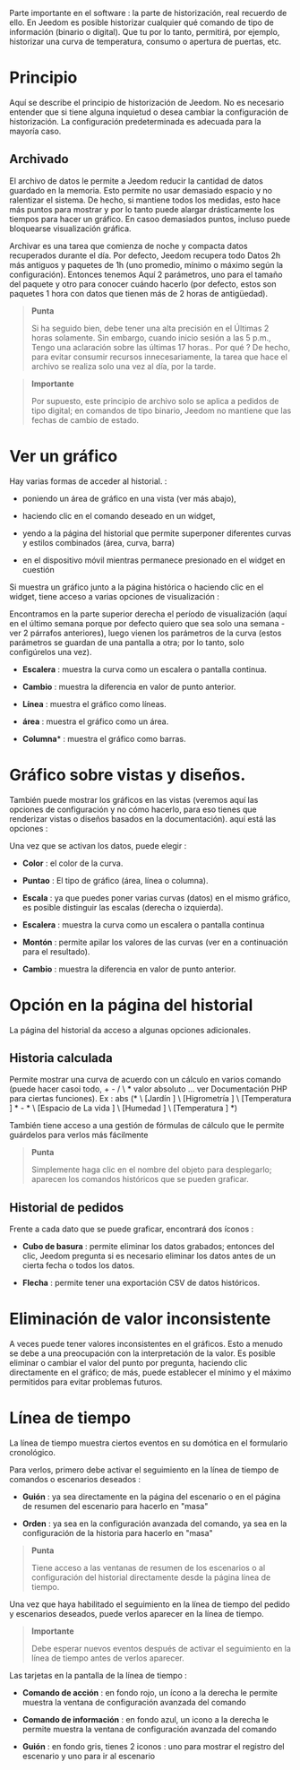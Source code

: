 Parte importante en el software : la parte de historización, real
recuerdo de ello. En Jeedom es posible historizar cualquier
qué comando de tipo de información (binario o digital). Que tu
por lo tanto, permitirá, por ejemplo, historizar una curva de temperatura,
consumo o apertura de puertas, etc.

Principio 
========

Aquí se describe el principio de historización de Jeedom. No es
necesario entender que si tiene alguna inquietud
o desea cambiar la configuración de
historización. La configuración predeterminada es adecuada para la mayoría
caso.

Archivado 
---------

El archivo de datos le permite a Jeedom reducir la cantidad de datos
guardado en la memoria. Esto permite no usar demasiado espacio y
no ralentizar el sistema. De hecho, si mantiene todos los
medidas, esto hace más puntos para mostrar y por lo tanto puede
alargar drásticamente los tiempos para hacer un gráfico. En casoo
demasiados puntos, incluso puede bloquearse
visualización gráfica.

Archivar es una tarea que comienza de noche y compacta
datos recuperados durante el día. Por defecto, Jeedom recupera todo
Datos 2h más antiguos y paquetes de 1h (uno
promedio, mínimo o máximo según la configuración). Entonces tenemos
Aquí 2 parámetros, uno para el tamaño del paquete y otro para conocer
cuándo hacerlo (por defecto, estos son paquetes
1 hora con datos que tienen más de 2 horas de antigüedad).

> **Punta**
>
> Si ha seguido bien, debe tener una alta precisión en el
> Últimas 2 horas solamente. Sin embargo, cuando inicio sesión a las 5 p.m.,
> Tengo una aclaración sobre las últimas 17 horas.. Por qué ? De hecho,
> para evitar consumir recursos innecesariamente, la tarea que hace
> el archivo se realiza solo una vez al día, por la tarde.

> **Importante**
>
> Por supuesto, este principio de archivo solo se aplica a pedidos de
> tipo digital; en comandos de tipo binario, Jeedom no mantiene
> que las fechas de cambio de estado.

Ver un gráfico 
========================

Hay varias formas de acceder al historial. :

-   poniendo un área de gráfico en una vista (ver más abajo),

-   haciendo clic en el comando deseado en un widget,

-   yendo a la página del historial que permite superponer
    diferentes curvas y estilos combinados (área, curva, barra)

-   en el dispositivo móvil mientras permanece presionado en el widget en cuestión

Si muestra un gráfico junto a la página histórica o haciendo clic en
el widget, tiene acceso a varias opciones de visualización :

Encontramos en la parte superior derecha el período de visualización (aquí en el último
semana porque por defecto quiero que sea solo una semana - ver
2 párrafos anteriores), luego vienen los parámetros de la curva
(estos parámetros se guardan de una pantalla a otra; por lo tanto,
solo configúrelos una vez).

-   **Escalera** : muestra la curva como un
    escalera o pantalla continua.

-   **Cambio** : muestra la diferencia en valor de
    punto anterior.

-   **Línea** : muestra el gráfico como líneas.

-   **área** : muestra el gráfico como un área.

-   **Columna**\* : muestra el gráfico como barras.

Gráfico sobre vistas y diseños. 
=====================================

También puede mostrar los gráficos en las vistas (veremos aquí
las opciones de configuración y no cómo hacerlo, para eso tienes que
renderizar vistas o diseños basados en la documentación). aquí está
las opciones :

Una vez que se activan los datos, puede elegir :

-   **Color** : el color de la curva.

-   **Puntao** : El tipo de gráfico (área, línea o columna).

-   **Escala** : ya que puedes poner varias curvas (datos)
    en el mismo gráfico, es posible distinguir las escalas
    (derecha o izquierda).

-   **Escalera** : muestra la curva como un
    escalera o pantalla continua

-   **Montón** : permite apilar los valores de las curvas (ver en
    a continuación para el resultado).

-   **Cambio** : muestra la diferencia en valor de
    punto anterior.

Opción en la página del historial 
===============================

La página del historial da acceso a algunas opciones adicionales.

Historia calculada 
------------------

Permite mostrar una curva de acuerdo con un cálculo en varios
comando (puede hacer casoi todo, + - / \ * valor absoluto ... ver
Documentación PHP para ciertas funciones). Ex :
abs (* \ [Jardín \] \ [Higrometría \] \ [Temperatura \] * - * \ [Espacio de
La vida \] \ [Humedad \] \ [Temperatura \] *)

También tiene acceso a una gestión de fórmulas de cálculo que le permite
guárdelos para verlos más fácilmente

> **Punta**
>
> Simplemente haga clic en el nombre del objeto para desplegarlo;
> aparecen los comandos históricos que se pueden graficar.

Historial de pedidos 
----------------------

Frente a cada dato que se puede graficar, encontrará dos íconos :

-   **Cubo de basura** : permite eliminar los datos grabados; entonces
    del clic, Jeedom pregunta si es necesario eliminar los datos antes de un
    cierta fecha o todos los datos.

-   **Flecha** : permite tener una exportación CSV de datos históricos.

Eliminación de valor inconsistente 
=================================

A veces puede tener valores inconsistentes en el
gráficos. Esto a menudo se debe a una preocupación con la interpretación de la
valor. Es posible eliminar o cambiar el valor del punto por
pregunta, haciendo clic directamente en el gráfico; de
más, puede establecer el mínimo y el máximo permitidos para
evitar problemas futuros.

Línea de tiempo 
========

La línea de tiempo muestra ciertos eventos en su domótica en el formulario
cronológico.

Para verlos, primero debe activar el seguimiento en la línea de tiempo de
comandos o escenarios deseados :

-   **Guión** : ya sea directamente en la página del escenario o en el
    página de resumen del escenario para hacerlo en "masa"

-   **Orden** : ya sea en la configuración avanzada del comando,
    ya sea en la configuración de la historia para hacerlo en "masa"

> **Punta**
>
> Tiene acceso a las ventanas de resumen de los escenarios o al
> configuración del historial directamente desde la página
> línea de tiempo.

Una vez que haya habilitado el seguimiento en la línea de tiempo del pedido y
escenarios deseados, puede verlos aparecer en la línea de tiempo.

> **Importante**
>
> Debe esperar nuevos eventos después de activar el seguimiento
> en la línea de tiempo antes de verlos aparecer.

Las tarjetas en la pantalla de la línea de tiempo :

-   **Comando de acción** : en fondo rojo, un ícono a la derecha le permite
    muestra la ventana de configuración avanzada del comando

-   **Comando de información** : en fondo azul, un icono a la derecha le permite
    muestra la ventana de configuración avanzada del comando

-   **Guión** : en fondo gris, tienes 2 iconos : uno para mostrar
    el registro del escenario y uno para ir al escenario


